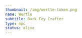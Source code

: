 ```yaml
---
thumbnail: /img/wertle-token.png
name: Wertle
subtitle: Dark Fey Crafter
type: npc
status: alive
---
```

